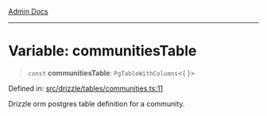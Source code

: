 [Admin Docs](/)

***

# Variable: communitiesTable

> `const` **communitiesTable**: `PgTableWithColumns`\<\{ \}\>

Defined in: [src/drizzle/tables/communities.ts:11](https://github.com/gautam-divyanshu/talawa-api/blob/a895c36f24acf725ac16aa7e0f8e50ef9fa64c42/src/drizzle/tables/communities.ts#L11)

Drizzle orm postgres table definition for a community.
